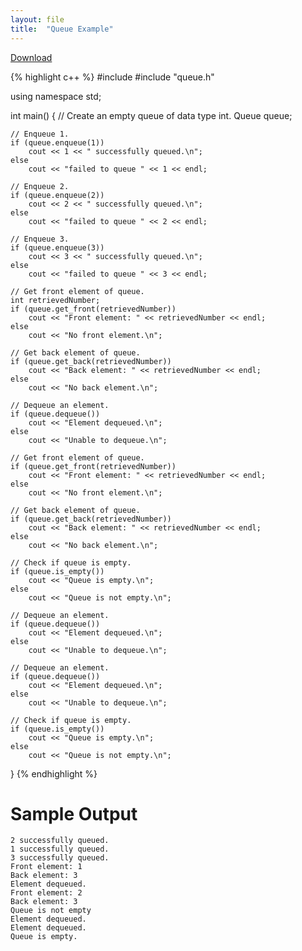 ```yaml
---
layout: file
title:  "Queue Example"
---
```

<a href="{{ site.baseurl }}{% link _docs/program-files/downloads/queue_example.cpp%}" download="queue_example.cpp" class="btn btn-primary">Download</a>

{% highlight c++ %}
#include <iostream>
#include "queue.h"

using namespace std;

int main() {
    // Create an empty queue of data type int.
    Queue<int> queue;

    // Enqueue 1.
    if (queue.enqueue(1))
        cout << 1 << " successfully queued.\n";
    else
        cout << "failed to queue " << 1 << endl;

    // Enqueue 2.
    if (queue.enqueue(2))
        cout << 2 << " successfully queued.\n";
    else
        cout << "failed to queue " << 2 << endl;

    // Enqueue 3.
    if (queue.enqueue(3))
        cout << 3 << " successfully queued.\n";
    else
        cout << "failed to queue " << 3 << endl;

    // Get front element of queue.
    int retrievedNumber;
    if (queue.get_front(retrievedNumber))
        cout << "Front element: " << retrievedNumber << endl;
    else
        cout << "No front element.\n";

    // Get back element of queue.
    if (queue.get_back(retrievedNumber))
        cout << "Back element: " << retrievedNumber << endl;
    else
        cout << "No back element.\n";

    // Dequeue an element.
    if (queue.dequeue())
        cout << "Element dequeued.\n";
    else
        cout << "Unable to dequeue.\n";

    // Get front element of queue.
    if (queue.get_front(retrievedNumber))
        cout << "Front element: " << retrievedNumber << endl;
    else
        cout << "No front element.\n";

    // Get back element of queue.
    if (queue.get_back(retrievedNumber))
        cout << "Back element: " << retrievedNumber << endl;
    else
        cout << "No back element.\n";

    // Check if queue is empty.
    if (queue.is_empty())
        cout << "Queue is empty.\n";
    else
        cout << "Queue is not empty.\n";

    // Dequeue an element.
    if (queue.dequeue())
        cout << "Element dequeued.\n";
    else
        cout << "Unable to dequeue.\n";

    // Dequeue an element.
    if (queue.dequeue())
        cout << "Element dequeued.\n";
    else
        cout << "Unable to dequeue.\n";

    // Check if queue is empty.
    if (queue.is_empty())
        cout << "Queue is empty.\n";
    else
        cout << "Queue is not empty.\n";
}
{% endhighlight %}

# Sample Output
```
2 successfully queued.
1 successfully queued.
3 successfully queued.
Front element: 1
Back element: 3
Element dequeued.
Front element: 2
Back element: 3
Queue is not empty
Element dequeued.
Element dequeued.
Queue is empty.
```
